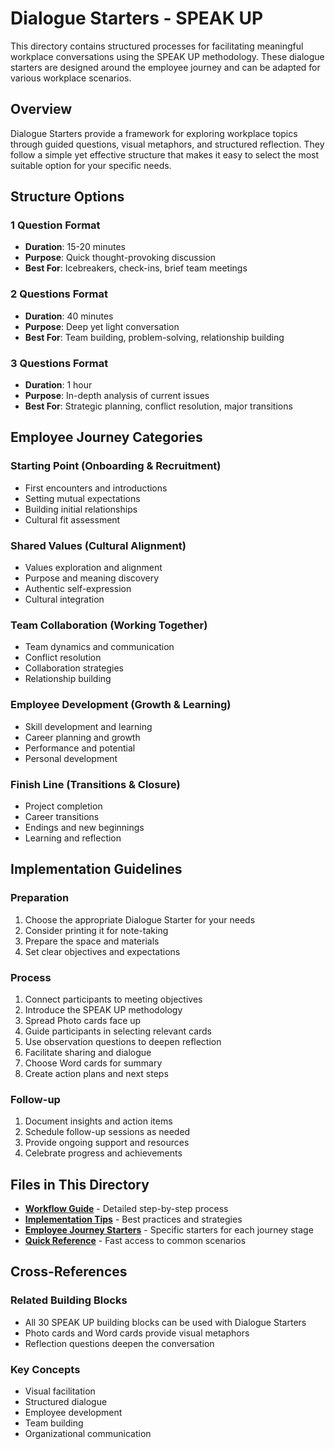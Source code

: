 # Dialogue Starters - SPEAK UP

This directory contains structured processes for facilitating meaningful workplace conversations using the SPEAK UP methodology. These dialogue starters are designed around the employee journey and can be adapted for various workplace scenarios.

## Overview

Dialogue Starters provide a framework for exploring workplace topics through guided questions, visual metaphors, and structured reflection. They follow a simple yet effective structure that makes it easy to select the most suitable option for your specific needs.

## Structure Options

### **1 Question Format**
- **Duration**: 15-20 minutes
- **Purpose**: Quick thought-provoking discussion
- **Best For**: Icebreakers, check-ins, brief team meetings

### **2 Questions Format**
- **Duration**: 40 minutes
- **Purpose**: Deep yet light conversation
- **Best For**: Team building, problem-solving, relationship building

### **3 Questions Format**
- **Duration**: 1 hour
- **Purpose**: In-depth analysis of current issues
- **Best For**: Strategic planning, conflict resolution, major transitions

## Employee Journey Categories

### **Starting Point** (Onboarding & Recruitment)
- First encounters and introductions
- Setting mutual expectations
- Building initial relationships
- Cultural fit assessment

### **Shared Values** (Cultural Alignment)
- Values exploration and alignment
- Purpose and meaning discovery
- Authentic self-expression
- Cultural integration

### **Team Collaboration** (Working Together)
- Team dynamics and communication
- Conflict resolution
- Collaboration strategies
- Relationship building

### **Employee Development** (Growth & Learning)
- Skill development and learning
- Career planning and growth
- Performance and potential
- Personal development

### **Finish Line** (Transitions & Closure)
- Project completion
- Career transitions
- Endings and new beginnings
- Learning and reflection

## Implementation Guidelines

### **Preparation**
1. Choose the appropriate Dialogue Starter for your needs
2. Consider printing it for note-taking
3. Prepare the space and materials
4. Set clear objectives and expectations

### **Process**
1. Connect participants to meeting objectives
2. Introduce the SPEAK UP methodology
3. Spread Photo cards face up
4. Guide participants in selecting relevant cards
5. Use observation questions to deepen reflection
6. Facilitate sharing and dialogue
7. Choose Word cards for summary
8. Create action plans and next steps

### **Follow-up**
1. Document insights and action items
2. Schedule follow-up sessions as needed
3. Provide ongoing support and resources
4. Celebrate progress and achievements

## Files in This Directory

- **[Workflow Guide](workflow-guide.md)** - Detailed step-by-step process
- **[Implementation Tips](implementation-tips.md)** - Best practices and strategies
- **[Employee Journey Starters](employee-journey-starters.md)** - Specific starters for each journey stage
- **[Quick Reference](quick-reference.md)** - Fast access to common scenarios

## Cross-References

### Related Building Blocks
- All 30 SPEAK UP building blocks can be used with Dialogue Starters
- Photo cards and Word cards provide visual metaphors
- Reflection questions deepen the conversation

### Key Concepts
- Visual facilitation
- Structured dialogue
- Employee development
- Team building
- Organizational communication
